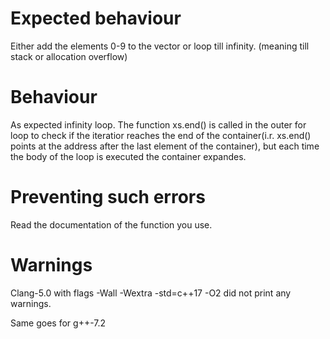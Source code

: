 # Expected behaviour

Either add the elements 0-9 to the vector or loop till infinity. (meaning till stack or allocation overflow)

# Behaviour

As expected infinity loop.
The function xs.end() is called in the outer for loop to check if the iteratior reaches the end
of the container(i.r. xs.end() points at the address after the last element of the container),
but each time the body of the loop is executed the container expandes.

# Preventing such errors

Read the documentation of the function you use.

# Warnings


Clang-5.0 with flags -Wall -Wextra -std=c++17 -O2
	did not print any warnings.

Same goes for g++-7.2